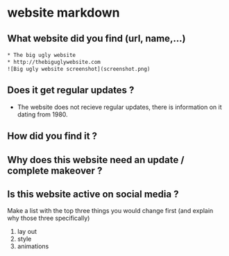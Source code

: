 # website markdown

## What website did you find (url, name,...) 
    * The big ugly website
    * http://thebiguglywebsite.com
    ![Big ugly website screenshot](screenshot.png)




## Does it get regular updates ?
 *  The website does not recieve regular updates, there is information on it dating from 1980.

## How did you find it ?
## Why does this website need an update / complete makeover ?
## Is this website active on social media ?
Make a list with the top three things you would change first (and explain why those three specifically)
1. lay out 
2. style 
3. animations 